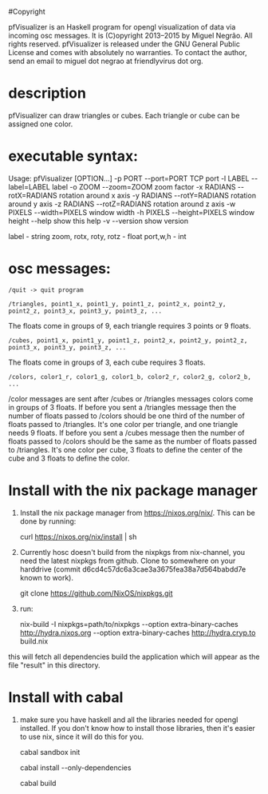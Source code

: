 
#Copyright

pfVisualizer is an Haskell program for opengl visualization of data via incoming osc messages. It is (C)opyright 2013–2015 by Miguel Negrão. All rights reserved. pfVisualizer is released under the GNU General Public License and comes with absolutely no warranties. To contact the author, send an email to miguel dot negrao at friendlyvirus dot org.

# description

pfVisualizer can draw triangles or cubes. Each triangle or cube can be assigned one color.

# executable syntax:

Usage: pfVisualizer [OPTION...]
  -p PORT     --port=PORT      TCP port
  -l LABEL    --label=LABEL    label
  -o ZOOM     --zoom=ZOOM      zoom factor
  -x RADIANS  --rotX=RADIANS   rotation around x axis
  -y RADIANS  --rotY=RADIANS   rotation around y axis
  -z RADIANS  --rotZ=RADIANS   rotation around z axis
  -w PIXELS   --width=PIXELS   window width
  -h PIXELS   --height=PIXELS  window height
              --help           show this help
  -v          --version        show version

label                  - string
zoom, rotx, roty, rotz - float
port,w,h               - int

# osc messages:

    /quit -> quit program

    /triangles, point1_x, point1_y, point1_z, point2_x, point2_y, point2_z, point3_x, point3_y, point3_z, ...

The floats come in groups of 9, each triangle requires 3 points or 9 floats.

    /cubes, point1_x, point1_y, point1_z, point2_x, point2_y, point2_z, point3_x, point3_y, point3_z, ...

The floats come in groups of 3, each cube requires 3 floats.

    /colors, color1_r, color1_g, color1_b, color2_r, color2_g, color2_b, ...

/color messages are sent after /cubes or /triangles messages
colors come in groups of 3 floats.
If before you sent a /triangles message then the number of floats passed to /colors should be one third of the number of floats passed to /triangles. It's one color per triangle, and one triangle needs 9 floats.
If before you sent a /cubes message then the number of floats passed to /colors should be the same as the number of floats passed to /triangles. It's one color per cube, 3 floats to define the center of the cube and 3 floats to define the color.

# Install with the nix package manager

1) Install the nix package manager from https://nixos.org/nix/. This can be done by running:

    curl https://nixos.org/nix/install | sh

2) Currently hosc doesn't build from the nixpkgs from nix-channel, you need the latest nixpkgs from github. Clone to somewhere on your harddrive (commit d6cd4c57dc6a3cae3a3675fea38a7d564babdd7e known to work).

    git clone https://github.com/NixOS/nixpkgs.git

3) run:

    nix-build -I nixpkgs=path/to/nixpkgs --option extra-binary-caches http://hydra.nixos.org --option extra-binary-caches http://hydra.cryp.to build.nix

this will fetch all dependencies build the application which will appear as the file "result" in this directory.

# Install with cabal

1) make sure you have haskell and all the libraries needed for opengl installed. If you don't know how to install those libraries, then it's easier to use nix, since it will do this for you.

    cabal sandbox init

    cabal install --only-dependencies

    cabal build